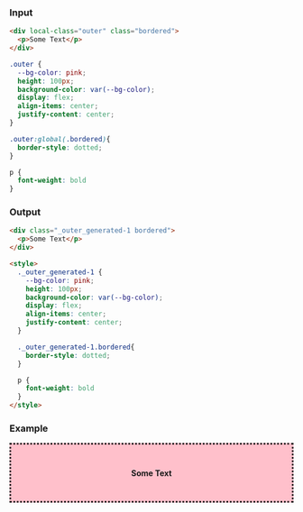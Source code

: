 ### Input

```html {data-filename=app/components/some-text.hbs}
<div local-class="outer" class="bordered">
  <p>Some Text</p>
</div>
```

```css {data-filename=app/components/some-text.css}
.outer {
  --bg-color: pink;
  height: 100px;
  background-color: var(--bg-color);
  display: flex;
  align-items: center;
  justify-content: center;
}

.outer:global(.bordered){
  border-style: dotted;
}

p {
  font-weight: bold
}
```

### Output

```html
<div class="_outer_generated-1 bordered">
  <p>Some Text</p>
</div>

<style>
  ._outer_generated-1 {
    --bg-color: pink;
    height: 100px;
    background-color: var(--bg-color);
    display: flex;
    align-items: center;
    justify-content: center;
  }

  ._outer_generated-1.bordered{
    border-style: dotted;
  }

  p {
    font-weight: bold
  }
</style>
```

### Example

<div class="_outer_generated-1 bordered">
  <p>Some Text</p>
</div>

<style>
  ._outer_generated-1 {
    --bg-color: pink;
    height: 100px;
    background-color: var(--bg-color);
    display: flex;
    align-items: center;
    justify-content: center;
  }

  ._outer_generated-1.bordered{
    border-style: dotted;
  }

  p {
    font-weight: bold
  }
</style>
